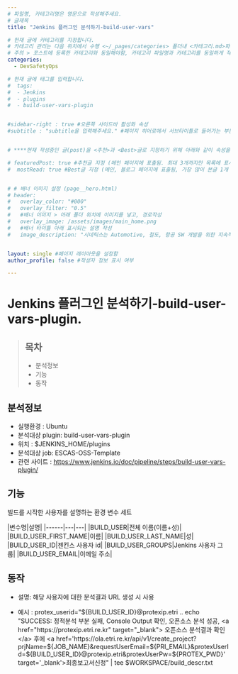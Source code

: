```yaml
---
# 파일명, 카테고리명은 영문으로 작성해주세요.
# 글제목
title: "Jenkins 플러그인 분석하기-build-user-vars"

# 헌재 글에 카테고리를 지정합니다.
# 카테고리 관리는 다음 위치에서 수행 <~/_pages/categories> 폴더내 <카테고리.md>파일
# 주의 > 포스트에 등록한 카테고리와 동일해야함, 카테고리 파일명과 카테고리를 동일하게 작성하여 관리하도록함
categories: 
  - DevSafetyOps

# 현재 글에 태그를 입력합니다.
#  tags:
#  - Jenkins
#  - plugins
#  - build-user-vars-plugin


#sidebar-right : true #오른쪽 사이드바 활성화 속성
#subtitle : "subtitle을 입력해주세요." #페이지 히어로에서 서브타이틀로 들어가는 부분 텍스트 입력


# ****현재 작성중인 글(post)을 <추천>과 <Best>글로 지정하기 위해 아래와 같이 속성을 지정합니다.****

# featuredPost: true #추천글 지정 (메인 페이지에 표출됨. 최대 3개까지만 목록에 표시됨)
#  mostRead: true #Best글 지정 (메인, 블로그 페이지에 표출됨, 가장 많이 본글 1개 목록에 표시)


# # 배너 이미지 설정 (page__hero.html)
# header:
#   overlay_color: "#000"
#   overlay_filter: "0.5"
#   #배너 이미지 > 아래 폴더 위치에 이미지를 넣고, 경로작성
#   overlay_image: /assets/images/main_home.png
#   #배너 타이틀 아래 표시되는 설명 작성
#   image_description: "시네틱스는 Automotive, 철도, 항공 SW 개발을 위한 지속적 통합과 빌드 가상화 컨설팅과 교육을 제공합니다."


layout: single #페이지 레이아웃을 설정함
author_profile: false #작성자 정보 표시 여부

---
```


<!-- **** 아래 부분부터 본문 영역입니다.*** -->

# Jenkins 플러그인 분석하기-build-user-vars-plugin.

> ## 목차    
>
> *  분석정보 
> *  기능
> *  동작


## 분석정보
 *  실행환경 : Ubuntu
 *  분석대상 plugin: build-user-vars-plugin
 *  위치 : $JENKINS_HOME/plugins 
 *  분석대상 job: ESCAS-OSS-Template
 *  관련 사이트 : https://www.jenkins.io/doc/pipeline/steps/build-user-vars-plugin/
 

## 기능 

빌드를 시작한 사용자를 설명하는 환경 변수 세트

|변수명|설명|
|------|---|---|
|BUILD_USER|전체 이름(이름+성)|
|BUILD_USER_FIRST_NAME|이름|
|BUILD_USER_LAST_NAME|성|
|BUILD_USER_ID|젠킨스 사용자 id|
|BUILD_USER_GROUPS|Jenkins 사용자 그룹|
|BUILD_USER_EMAIL|이메일 주소|


## 동작

* 설명: 해당 사용자에 대한 분석결과 URL 생성 시 사용 

* 예시 : 
protex_userid="${BUILD_USER_ID}@protexip.etri
..
echo "SUCCESS: 정적분석 부분 실패, Console Output 확인, 오픈소스 분석 성공, <a href="https://protexip.etri.re.kr" target="_blank"> 오픈소스 분석결과 확인</a> 후에 <a href='https://ola.etri.re.kr/api/v1/create_project?prjName=${JOB_NAME}&requestUserEmail=${PRI_EMAIL}&protexUserId=${BUILD_USER_ID}@protexip.etri&protexUserPw=${PROTEX_PWD}' target='_blank'>최종보고서신청</a>" | tee $WORKSPACE/build_descr.txt



